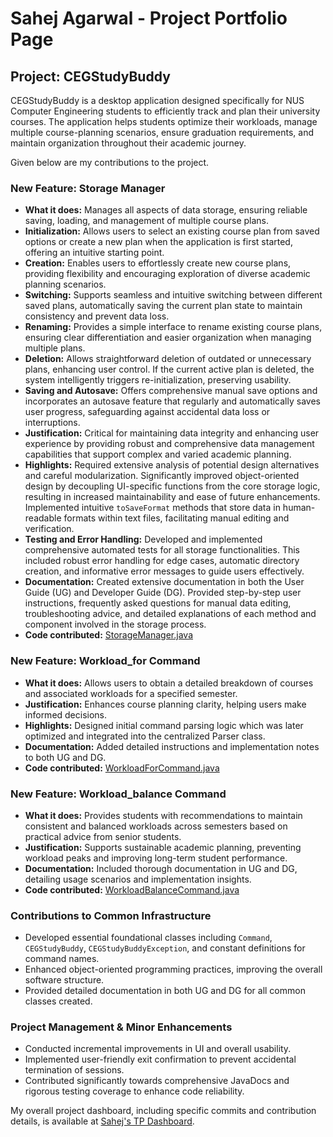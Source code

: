# Sahej Agarwal - Project Portfolio Page

## Project: CEGStudyBuddy

CEGStudyBuddy is a desktop application designed specifically for NUS Computer Engineering students to efficiently track and plan their university courses. The application helps students optimize their workloads, manage multiple course-planning scenarios, ensure graduation requirements, and maintain organization throughout their academic journey.

Given below are my contributions to the project.

### New Feature: Storage Manager
- **What it does:** Manages all aspects of data storage, ensuring reliable saving, loading, and management of multiple course plans.
- **Initialization:** Allows users to select an existing course plan from saved options or create a new plan when the application is first started, offering an intuitive starting point.
- **Creation:** Enables users to effortlessly create new course plans, providing flexibility and encouraging exploration of diverse academic planning scenarios.
- **Switching:** Supports seamless and intuitive switching between different saved plans, automatically saving the current plan state to maintain consistency and prevent data loss.
- **Renaming:** Provides a simple interface to rename existing course plans, ensuring clear differentiation and easier organization when managing multiple plans.
- **Deletion:** Allows straightforward deletion of outdated or unnecessary plans, enhancing user control. If the current active plan is deleted, the system intelligently triggers re-initialization, preserving usability.
- **Saving and Autosave:** Offers comprehensive manual save options and incorporates an autosave feature that regularly and automatically saves user progress, safeguarding against accidental data loss or interruptions.
- **Justification:** Critical for maintaining data integrity and enhancing user experience by providing robust and comprehensive data management capabilities that support complex and varied academic planning.
- **Highlights:** Required extensive analysis of potential design alternatives and careful modularization. Significantly improved object-oriented design by decoupling UI-specific functions from the core storage logic, resulting in increased maintainability and ease of future enhancements. Implemented intuitive `toSaveFormat` methods that store data in human-readable formats within text files, facilitating manual editing and verification.
- **Testing and Error Handling:** Developed and implemented comprehensive automated tests for all storage functionalities. This included robust error handling for edge cases, automatic directory creation, and informative error messages to guide users effectively.
- **Documentation:** Created extensive documentation in both the User Guide (UG) and Developer Guide (DG). Provided step-by-step user instructions, frequently asked questions for manual data editing, troubleshooting advice, and detailed explanations of each method and component involved in the storage process.
- **Code contributed:** [StorageManager.java](https://github.com/AY2425S2-CS2113-F14-2/tp/blob/master/src/main/java/studybuddy/data/storage/StorageManager.java)

### New Feature: Workload_for Command
- **What it does:** Allows users to obtain a detailed breakdown of courses and associated workloads for a specified semester.
- **Justification:** Enhances course planning clarity, helping users make informed decisions.
- **Highlights:** Designed initial command parsing logic which was later optimized and integrated into the centralized Parser class.
- **Documentation:** Added detailed instructions and implementation notes to both UG and DG.
- **Code contributed:** [WorkloadForCommand.java](https://github.com/AY2425S2-CS2113-F14-2/tp/blob/master/src/main/java/studybuddy/commands/WorkloadForCommand.java)

### New Feature: Workload_balance Command
- **What it does:** Provides students with recommendations to maintain consistent and balanced workloads across semesters based on practical advice from senior students.
- **Justification:** Supports sustainable academic planning, preventing workload peaks and improving long-term student performance.
- **Documentation:** Included thorough documentation in UG and DG, detailing usage scenarios and implementation insights.
- **Code contributed:** [WorkloadBalanceCommand.java](https://github.com/AY2425S2-CS2113-F14-2/tp/blob/master/src/main/java/studybuddy/commands/WorkloadBalanceCommand.java)

### Contributions to Common Infrastructure
- Developed essential foundational classes including `Command`, `CEGStudyBuddy`, `CEGStudyBuddyException`, and constant definitions for command names.
- Enhanced object-oriented programming practices, improving the overall software structure.
- Provided detailed documentation in both UG and DG for all common classes created.

### Project Management & Minor Enhancements
- Conducted incremental improvements in UI and overall usability.
- Implemented user-friendly exit confirmation to prevent accidental termination of sessions.
- Contributed significantly towards comprehensive JavaDocs and rigorous testing coverage to enhance code reliability.

My overall project dashboard, including specific commits and contribution details, is available at [Sahej's TP Dashboard](https://nus-cs2113-ay2425s2.github.io/tp-dashboard/?search=&sort=totalCommits%20dsc&sortWithin=title&timeframe=commit&mergegroup=&groupSelect=groupByRepos&breakdown=true&checkedFileTypes=functional-code&since=2025-02-21&tabOpen=true&tabType=authorship&tabAuthor=SahejAgarwal05&tabRepo=AY2425S2-CS2113-F14-2%2Ftp%5Bmaster%5D&authorshipIsMergeGroup=false&authorshipFileTypes=functional-code&authorshipIsBinaryFileTypeChecked=false&authorshipIsIgnoredFilesChecked=false).

